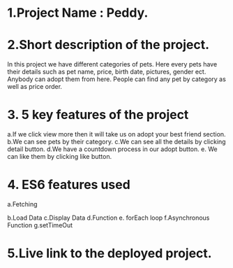 # 1.Project Name : Peddy.

# 2.Short description of the project.
In this project we have different categories of pets. Here every pets have their details such as pet name, price, birth date, pictures, gender ect. Anybody can adopt them from here. People can find any pet by category as well as price order.  

# 3. 5 key features of the project
 a.If we click view more then it will take us on adopt your best friend section.
 b.We can see pets by their category.
 c.We can see all the details by clicking detail button.
 d.We have a countdown process in our adopt button.
 e. We can like them by clicking like button.

 # 4. ES6 features used
  <p>a.Fetching</p>
  b.Load Data
  c.Display Data
  d.Function
  e. forEach loop
  f.Asynchronous Function
  g.setTimeOut

  # 5.Live link to the deployed project.